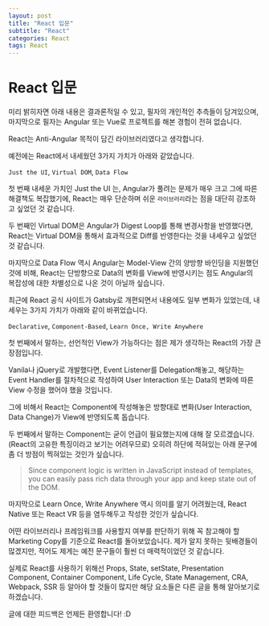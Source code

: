 ```yaml
---
layout: post
title: "React 입문"
subtitle: "React"
categories: React
tags: React
---
```


# React 입문

미리 밝히자면 아래 내용은 결과론적일 수 있고, 필자의 개인적인 추측들이 담겨있으며, 마지막으로 필자는 Angular 또는 Vue로 프로젝트를 해본 경험이 전혀 없습니다.





React는 Anti-Angular 목적이 담긴 라이브러리였다고 생각합니다.



예전에는 React에서 내세웠던 3가지 가치가 아래와 같았습니다.



`Just the UI`, `Virtual DOM`, `Data Flow`



첫 번째 내세운 가치인 Just the UI 는, Angular가 풀려는 문제가 매우 크고 그에 따른 해결책도 복잡했기에, React는 매우 단순하며 쉬운 `라이브러리`라는 점을 대단히 강조하고 싶었던 것 같습니다.



두 번째인 Virtual DOM은 Angular가 Digest Loop를 통해 변경사항을 반영했다면, React는 Virtual DOM을 통해서 효과적으로 Diff를 반영한다는 것을 내세우고 싶었던 것 같습니다.



마지막으로 Data Flow 역시 Angular는 Model-View 간의 양방향 바인딩을 지원했던 것에 비해, React는 단방향으로 Data의 변화를 View에 반영시키는 점도 Angular의 복잡성에 대한 차별성으로 나온 것이 아닐까 싶습니다.





최근에 React 공식 사이트가 Gatsby로 개편되면서 내용에도 일부 변화가 있었는데, 내세우는 3가지 가치가 아래와 같이 바뀌었습니다.



`Declarative`, `Component-Based`, `Learn Once, Write Anywhere`



첫 번째에서 말하는, 선언적인 View가 가능하다는 점은 제가 생각하는 React의 가장 큰 장점입니다.

Vanila나 jQuery로 개발했다면, Event Listener를 Delegation해놓고, 해당하는 Event Handler를 절차적으로 작성하여 User Interaction 또는 Data의 변화에 따른 View 수정을 했어야 했을 것입니다.

그에 비해서 React는 Component에 작성해놓은 방향대로 변화(User Interaction, Data Change)가 View에 반영되도록 돕습니다.



두 번째에서 말하는 Component는 굳이 언급이 필요했는지에 대해 잘 모르겠습니다. (React의 고유한 특징이라고 보기는 어려우므로) 오히려 하단에 적혀있는 아래 문구에 좀 더 방점이 찍혀있는 것인가 싶습니다.

> Since component logic is written in JavaScript instead of templates, you can easily pass rich data through your app and keep state out of the DOM.



마지막으로 Learn Once, Write Anywhere 역시 의미를 알기 어려웠는데, React Native 또는 React VR 등을 염두해두고 작성한 것인가 싶습니다.



어떤 라이브러리나 프레임워크를 사용할지 여부를 판단하기 위해 꼭 참고해야 할 Marketing Copy를 기준으로 React를 돌아보았습니다. 제가 알지 못하는 뒷배경들이 많겠지만, 적어도 제게는 예전 문구들이 훨씬 더 매력적이었던 것 같습니다.



실제로 React를 사용하기 위해선 Props, State, setState, Presentation Component, Container Component, Life Cycle, State Management, CRA, Webpack, SSR 등 알아야 할 것들이 많지만 해당 요소들은 다른 글을 통해 알아보기로 하겠습니다.



글에 대한 피드백은 언제든 환영합니다! :D
